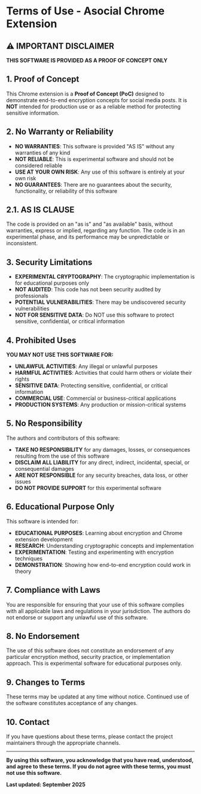 # Terms of Use - Asocial Chrome Extension

## ⚠️ IMPORTANT DISCLAIMER

**THIS SOFTWARE IS PROVIDED AS A PROOF OF CONCEPT ONLY**

## 1. Proof of Concept

This Chrome extension is a **Proof of Concept (PoC)** designed to demonstrate end-to-end encryption concepts for social media posts. It is **NOT** intended for production use or as a reliable method for protecting sensitive information.

## 2. No Warranty or Reliability

- **NO WARRANTIES**: This software is provided "AS IS" without any warranties of any kind
- **NOT RELIABLE**: This is experimental software and should not be considered reliable
- **USE AT YOUR OWN RISK**: Any use of this software is entirely at your own risk
- **NO GUARANTEES**: There are no guarantees about the security, functionality, or reliability of this software

## 2.1. AS IS CLAUSE

The code is provided on an "as is" and "as available" basis, without warranties, express or implied, regarding any function. The code is in an experimental phase, and its performance may be unpredictable or inconsistent.

## 3. Security Limitations

- **EXPERIMENTAL CRYPTOGRAPHY**: The cryptographic implementation is for educational purposes only
- **NOT AUDITED**: This code has not been security audited by professionals
- **POTENTIAL VULNERABILITIES**: There may be undiscovered security vulnerabilities
- **NOT FOR SENSITIVE DATA**: Do NOT use this software to protect sensitive, confidential, or critical information

## 4. Prohibited Uses

**YOU MAY NOT USE THIS SOFTWARE FOR:**

- **UNLAWFUL ACTIVITIES**: Any illegal or unlawful purposes
- **HARMFUL ACTIVITIES**: Activities that could harm others or violate their rights
- **SENSITIVE DATA**: Protecting sensitive, confidential, or critical information
- **COMMERCIAL USE**: Commercial or business-critical applications
- **PRODUCTION SYSTEMS**: Any production or mission-critical systems

## 5. No Responsibility

The authors and contributors of this software:

- **TAKE NO RESPONSIBILITY** for any damages, losses, or consequences resulting from the use of this software
- **DISCLAIM ALL LIABILITY** for any direct, indirect, incidental, special, or consequential damages
- **ARE NOT RESPONSIBLE** for any security breaches, data loss, or other issues
- **DO NOT PROVIDE SUPPORT** for this experimental software

## 6. Educational Purpose Only

This software is intended for:

- **EDUCATIONAL PURPOSES**: Learning about encryption and Chrome extension development
- **RESEARCH**: Understanding cryptographic concepts and implementation
- **EXPERIMENTATION**: Testing and experimenting with encryption techniques
- **DEMONSTRATION**: Showing how end-to-end encryption could work in theory

## 7. Compliance with Laws

You are responsible for ensuring that your use of this software complies with all applicable laws and regulations in your jurisdiction. The authors do not endorse or support any unlawful use of this software.

## 8. No Endorsement

The use of this software does not constitute an endorsement of any particular encryption method, security practice, or implementation approach. This is experimental software for educational purposes only.

## 9. Changes to Terms

These terms may be updated at any time without notice. Continued use of the software constitutes acceptance of any changes.

## 10. Contact

If you have questions about these terms, please contact the project maintainers through the appropriate channels.

---

**By using this software, you acknowledge that you have read, understood, and agree to these terms. If you do not agree with these terms, you must not use this software.**

**Last updated: September 2025**
